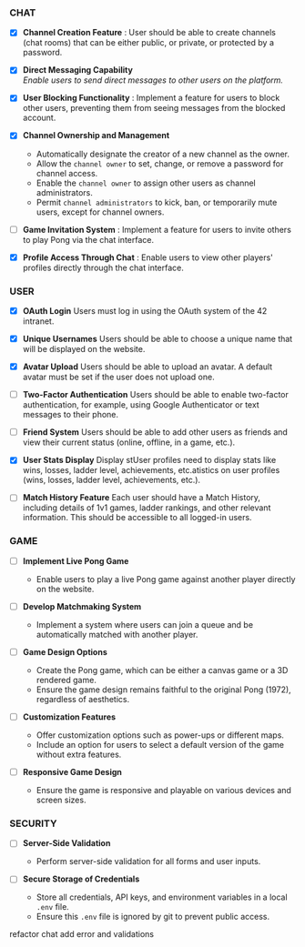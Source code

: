 ### CHAT

- [x] **Channel Creation Feature** :
      User should be able to create channels (chat rooms) that can be either public,
      or private, or protected by a password.

- [x] **Direct Messaging Capability**
      <br>_Enable users to send direct messages to other users on the platform._

- [x] **User Blocking Functionality**
      : Implement a feature for users to block other users, preventing them from seeing messages from the blocked account.

- [x] **Channel Ownership and Management**

  - Automatically designate the creator of a new channel as the owner.
  - Allow the `channel owner` to set, change, or remove a password for channel access.
  - Enable the `channel owner` to assign other users as channel administrators.
  - Permit `channel administrators` to kick, ban, or temporarily mute users, except for channel owners.

- [ ] **Game Invitation System**
      : Implement a feature for users to invite others to play Pong via the chat interface.

- [x] **Profile Access Through Chat**
      : Enable users to view other players' profiles directly through the chat interface.

### USER

- [x] **OAuth Login** Users must log in using the OAuth system of the 42 intranet.

- [x] **Unique Usernames** Users should be able to choose a unique name that will be displayed on the website.

- [x] **Avatar Upload** Users should be able to upload an avatar. A default avatar must be set if the user does not upload one.

- [ ] **Two-Factor Authentication** Users should be able to enable two-factor authentication, for example, using Google Authenticator or text messages to their phone.

- [ ] **Friend System** Users should be able to add other users as friends and view their current status (online, offline, in a game, etc.).

- [x] **User Stats Display** Display stUser profiles need to display stats like wins, losses, ladder level, achievements, etc.atistics on user profiles (wins, losses, ladder level, achievements, etc.).

- [ ] **Match History Feature** Each user should have a Match History, including details of 1v1 games, ladder rankings, and other relevant information. This should be accessible to all logged-in users​​.

### GAME

- [ ] **Implement Live Pong Game**

  - Enable users to play a live Pong game against another player directly on the website.

- [ ] **Develop Matchmaking System**

  - Implement a system where users can join a queue and be automatically matched with another player.

- [ ] **Game Design Options**

  - Create the Pong game, which can be either a canvas game or a 3D rendered game.
  - Ensure the game design remains faithful to the original Pong (1972), regardless of aesthetics.

- [ ] **Customization Features**

  - Offer customization options such as power-ups or different maps.
  - Include an option for users to select a default version of the game without extra features.

- [ ] **Responsive Game Design**
  - Ensure the game is responsive and playable on various devices and screen sizes.

### SECURITY

- [ ] **Server-Side Validation**

  - Perform server-side validation for all forms and user inputs.

- [ ] **Secure Storage of Credentials**
  - Store all credentials, API keys, and environment variables in a local `.env` file.
  - Ensure this `.env` file is ignored by git to prevent public access.

refactor chat
add error and validations
